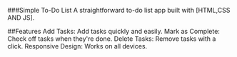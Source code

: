 
###Simple To-Do List
A straightforward to-do list app built with [HTML,CSS AND JS].

##Features
Add Tasks: Add tasks quickly and easily.
Mark as Complete: Check off tasks when they're done.
Delete Tasks: Remove tasks with a click.
Responsive Design: Works on all devices.
